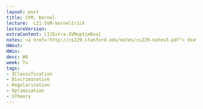 ```yaml
---
layout: post
title: SVM, Kernel
lecture:  L11-SVM-kerneltrick
lectureVersion: 
extraContent: L11Extra-SVMoptimDual 
notes: <a href="http://cs229.stanford.edu/notes/cs229-notes3.pdf"> Useful  SMO </a>
HWout:
HWin:
desc: W8
week: Tu
tags:
- 3Classification
- Discriminative
- Regularization
- Optimization
- 5Theory
---
```

